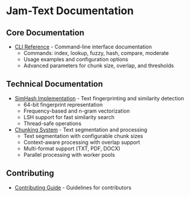 # Jam-Text Documentation

## Core Documentation
- [CLI Reference](cli.md) - Command-line interface documentation
  - Commands: index, lookup, fuzzy, hash, compare, moderate
  - Usage examples and configuration options
  - Advanced parameters for chunk size, overlap, and thresholds

## Technical Documentation
- [SimHash Implementation](simhash.md) - Text fingerprinting and similarity detection
  - 64-bit fingerprint representation
  - Frequency-based and n-gram vectorization
  - LSH support for fast similarity search
  - Thread-safe operations
- [Chunking System](chunking.md) - Text segmentation and processing
  - Text segmentation with configurable chunk sizes
  - Context-aware processing with overlap support
  - Multi-format support (TXT, PDF, DOCX)
  - Parallel processing with worker pools

## Contributing
- [Contributing Guide](../CONTRIBUTING.md) - Guidelines for contributors
